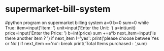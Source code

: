 # supermarket-bill-system
  #python program on supermarket billing system
a=0
b=0
sum=0
while True:
    item=input('Item: ')
    unit=input('Enter the Unit: ')
    a=int(unit)
    price=input('Enter the Price: ')
    b=int(price)
    sum +=a*b
    next_item=input('is there another item ? ')
    if next_item !='yes':
        print('please choose betwee Yes or No')
    if next_item =='no':
        break
print('Total Items purchased : ',sum)
